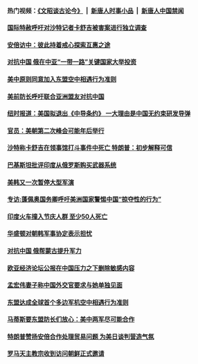 #### 热门视频：[《文昭谈古论今》](https://github.com/gfw-breaker/wenzhao/blob/master/README.md?t=10201833) &nbsp;|&nbsp; [新唐人时事小品](https://github.com/gfw-breaker/ntdtv-comedy/blob/master/README.md?t=10201833) &nbsp;|&nbsp; [新唐人中国禁闻](https://github.com/gfw-breaker/ntdtv-news/blob/master/README.md?t=10201833)

#### [国际特赦呼吁对沙特记者卡舒吉被害案进行独立调查](../pages/z__yoerrvp/4621937.md?t=10201833) 

#### [安倍访中：彼此持着戒心探索互惠之途](../pages/z__yoerrvp/4621870.md?t=10201833) 

#### [对抗中国 俄在中亚“一带一路”关键国家大举投资](../pages/z__yoerrvp/4621858.md?t=10201833) 

#### [美中原则同意加入东盟空中相遇行为准则](../pages/z__yoerrvp/4621756.md?t=10201833) 

#### [美前防长呼吁联合亚洲盟友对抗中国](../pages/z__yoerrvp/4621695.md?t=10201833) 

#### [纽时报道：美国拟退出《中导条约》 一大理由是中国无约束研发导弹](../pages/z__yoerrvp/4621678.md?t=10201833) 

#### [官员：美朝第二次峰会可能年后举行](../pages/z__yoerrvp/4621662.md?t=10201833) 

#### [沙特称卡舒吉在领事馆打斗事件中死亡 特朗普：初步解释可信](../pages/z__yoerrvp/4621644.md?t=10201833) 

#### [巴基斯坦批评印度从俄罗斯购买武器系统](../pages/z__yoerrvp/4621233.md?t=10201833) 

#### [美韩又一次暂停大型军演](../pages/z__yoerrvp/4621163.md?t=10201833) 

#### [专访:蓬佩奥国务卿呼吁美洲国家警惕中国“掠夺性的行为”](../pages/z__yoerrvp/4621172.md?t=10201833) 

#### [印度火车撞入节庆人群 至少50人死亡](../pages/z__yoerrvp/4621056.md?t=10201833) 

#### [华盛顿对朝韩军事协定表示担忧](../pages/z__yoerrvp/4620811.md?t=10201833) 

#### [对抗中国 俄帮蒙古提升军力](../pages/z__yoerrvp/4620632.md?t=10201833) 

#### [欧亚经济论坛公报在中国压力之下删除敏感内容](../pages/z__yoerrvp/4620414.md?t=10201833) 

#### [孟宏伟妻子称中国外交官要求与她单独见面](../pages/z__yoerrvp/4620375.md?t=10201833) 

#### [东盟达成全球首个多边军机空中相遇行为准则](../pages/z__yoerrvp/4620356.md?t=10201833) 

#### [马蒂斯要东盟防长们放心：美中两军尽可能合作](../pages/z__yoerrvp/4620179.md?t=10201833) 

#### [特朗普赞扬安倍合作处理贸易问题 为美日谈判营造气氛](../pages/z__yoerrvp/4620161.md?t=10201833) 

#### [罗马天主教宗收到访问朝鲜正式邀请](../pages/z__yoerrvp/4620150.md?t=10201833) 

